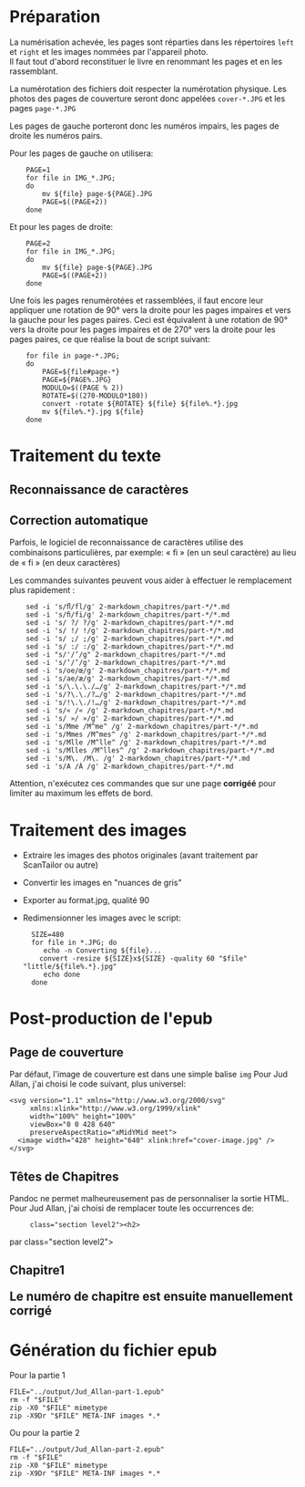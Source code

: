 # Préparation

La numérisation achevée, les pages sont réparties dans les répertoires `left` et
`right` et les images nommées par l'appareil photo.  
Il faut tout d'abord reconstituer le livre en renommant les pages et en les
rassemblant.

La numérotation des fichiers doit respecter la numérotation physique.
Les photos des pages de couverture seront donc appelées `cover-*.JPG`
et les pages `page-*.JPG`

Les pages de gauche porteront donc les numéros impairs, les pages de droite les
numéros pairs.

Pour les pages de gauche on utilisera:

        PAGE=1
        for file in IMG_*.JPG;
        do
            mv ${file} page-${PAGE}.JPG
            PAGE=$((PAGE+2))
        done

Et pour les pages de droite:

        PAGE=2
        for file in IMG_*.JPG;
        do
            mv ${file} page-${PAGE}.JPG
            PAGE=$((PAGE+2))
        done

Une fois les pages renumérotées et rassemblées, il faut encore leur appliquer
une rotation de 90° vers la droite pour les pages impaires et vers la gauche
pour les pages paires.
Ceci est équivalent à une rotation de 90° vers la droite pour les pages impaires
et de 270° vers la droite pour les pages paires, ce que réalise la bout de script
suivant:

        for file in page-*.JPG;
        do
            PAGE=${file#page-*}
            PAGE=${PAGE%.JPG}
            MODULO=$((PAGE % 2))
            ROTATE=$((270-MODULO*180))
            convert -rotate ${ROTATE} ${file} ${file%.*}.jpg
            mv ${file%.*}.jpg ${file}
        done

# Traitement du texte

## Reconnaissance de caractères

## Correction automatique

Parfois, le logiciel de reconnaissance de caractères utilise des
combinaisons particulières, par exemple: « ﬁ » (en un seul caractère) au
lieu de « fi » (en deux caractères)

Les commandes suivantes peuvent vous aider à effectuer le remplacement plus
rapidement :

        sed -i 's/ﬂ/fl/g' 2-markdown_chapitres/part-*/*.md
        sed -i 's/ﬁ/fi/g' 2-markdown_chapitres/part-*/*.md
        sed -i 's/ ?/ ?/g' 2-markdown_chapitres/part-*/*.md
        sed -i 's/ !/ !/g' 2-markdown_chapitres/part-*/*.md
        sed -i 's/ ;/ ;/g' 2-markdown_chapitres/part-*/*.md
        sed -i 's/ :/ :/g' 2-markdown_chapitres/part-*/*.md
        sed -i "s/'/’/g" 2-markdown_chapitres/part-*/*.md
        sed -i 's/‘/’/g' 2-markdown_chapitres/part-*/*.md
        sed -i 's/oe/œ/g' 2-markdown_chapitres/part-*/*.md
        sed -i 's/ae/æ/g' 2-markdown_chapitres/part-*/*.md
        sed -i 's/\.\.\./…/g' 2-markdown_chapitres/part-*/*.md
        sed -i 's/?\.\./?…/g' 2-markdown_chapitres/part-*/*.md
        sed -i 's/!\.\./!…/g' 2-markdown_chapitres/part-*/*.md
        sed -i 's/« /« /g' 2-markdown_chapitres/part-*/*.md
        sed -i 's/ »/ »/g' 2-markdown_chapitres/part-*/*.md
        sed -i 's/Mme /M^me^ /g' 2-markdown_chapitres/part-*/*.md
        sed -i 's/Mmes /M^mes^ /g' 2-markdown_chapitres/part-*/*.md
        sed -i 's/Mlle /M^lle^ /g' 2-markdown_chapitres/part-*/*.md
        sed -i 's/Mlles /M^lles^ /g' 2-markdown_chapitres/part-*/*.md
        sed -i 's/M\. /M\. /g' 2-markdown_chapitres/part-*/*.md
        sed -i 's/A /À /g' 2-markdown_chapitres/part-*/*.md

Attention, n'exécutez ces commandes que sur une page **corrigéé** pour limiter
au maximum les effets de bord.

# Traitement des images

- Extraire les images des photos originales (avant
  traitement par ScanTailor ou autre)
- Convertir les images en "nuances de gris"
- Exporter au format.jpg, qualité 90
- Redimensionner les images avec le script:

        SIZE=480
        for file in *.JPG; do
           echo -n Converting ${file}...
          convert -resize ${SIZE}x${SIZE} -quality 60 "$file" "little/${file%.*}.jpg"
           echo done
        done

# Post-production de l'epub

## Page de couverture

Par défaut, l'image de couverture est dans une simple balise `img`
Pour Jud Allan, j'ai choisi le code suivant, plus universel:

    <svg version="1.1" xmlns="http://www.w3.org/2000/svg"
         xmlns:xlink="http://www.w3.org/1999/xlink"
         width="100%" height="100%"
         viewBox="0 0 428 640"
         preserveAspectRatio="xMidYMid meet">
      <image width="428" height="640" xlink:href="cover-image.jpg" />
    </svg>

## Têtes de Chapitres

Pandoc ne permet malheureusement pas de personnaliser la sortie HTML.  
Pour Jud Allan, j'ai choisi de remplacer toute les occurrences de:

         class="section level2"><h2>

par
         class="section level2"><h2 class="chapter"><span class="chapterHeader"><span class="translation">Chapitre</span><span class="count">1</span></span>

Le numéro de chapitre est ensuite manuellement corrigé

# Génération du fichier epub

Pour la partie 1

    FILE="../output/Jud_Allan-part-1.epub"
    rm -f "$FILE"
    zip -X0 "$FILE" mimetype
    zip -X9Dr "$FILE" META-INF images *.*

Ou pour la partie 2

    FILE="../output/Jud_Allan-part-2.epub"
    rm -f "$FILE"
    zip -X0 "$FILE" mimetype
    zip -X9Dr "$FILE" META-INF images *.*

